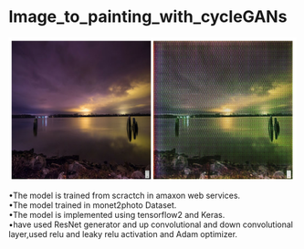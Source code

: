 # Image_to_painting_with_cycleGANs
![alt text](https://github.com/AhmedaliElgabry/Image_to_painting_with_cycleGANs/blob/master/image_to_painting.png)
<br/>
<br/>
•The model is trained from scractch in amaxon web services.<br/>
•The model trained in monet2photo Dataset.<br/>
•The model is implemented using tensorflow2 and Keras.<br/>
•have used ResNet generator and up convolutional and down convolutional layer,used relu and leaky relu activation and Adam optimizer.<br/>
